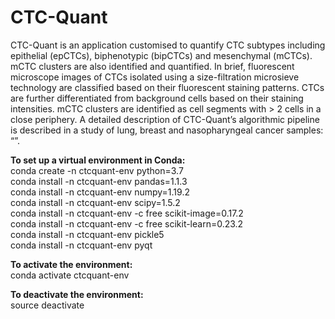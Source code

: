 # CTC-Quant
CTC-Quant is an application customised to quantify CTC subtypes including epithelial (epCTCs), biphenotypic (bipCTCs) and mesenchymal (mCTCs). mCTC clusters are also identified and quantified. In brief, fluorescent microscope images of CTCs isolated using a size-filtration microsieve technology are classified based on their fluorescent staining patterns. CTCs are further differentiated from background cells based on their staining intensities. mCTC clusters are identified as cell segments with > 2 cells in a close periphery. A detailed description of CTC-Quant’s algorithmic pipeline is described in a study of lung, breast and nasopharyngeal cancer samples: “”. 

**To set up a virtual environment in Conda:** \
  conda create -n ctcquant-env python=3.7 \
  conda install -n ctcquant-env pandas=1.1.3 \
  conda install -n ctcquant-env numpy=1.19.2 \
  conda install -n ctcquant-env scipy=1.5.2 \
  conda install -n ctcquant-env -c free scikit-image=0.17.2 \
  conda install -n ctcquant-env -c free scikit-learn=0.23.2 \
  conda install -n ctcquant-env pickle5 \
  conda install -n ctcquant-env pyqt

**To activate the environment:** \
  conda activate ctcquant-env
  
**To deactivate the environment:** \
  source deactivate
